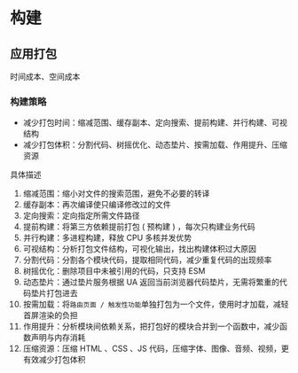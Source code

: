 # 构建

## 应用打包

时间成本、空间成本

### 构建策略

- 减少打包时间：缩减范围、缓存副本、定向搜索、提前构建、并行构建、可视结构
- 减少打包体积：分割代码、树摇优化、动态垫片、按需加载、作用提升、压缩资源

具体描述

1. 缩减范围：缩小对文件的搜索范围，避免不必要的转译
1. 缓存副本：再次编译使只编译修改过的文件
1. 定向搜索：定向指定所需文件路径
1. 提前构建：将第三方依赖提前打包 ( 预构建 ) ，每次只构建业务代码
1. 并行构建：多进程构建，释放 CPU 多核并发优势
1. 可视结构：分析打包文件结构，可视化输出，找出构建体积过大原因
1. 分割代码：分割各个模块代码，提取相同代码，减少重复代码的出现频率
1. 树摇优化：删除项目中未被引用的代码，只支持 ESM
1. 动态垫片：通过垫片服务根据 UA 返回当前浏览器代码垫片，无需将繁重的代码垫片打包进去
1. 按需加载：将`路由页面 / 触发性功能`单独打包为一个文件，使用时才加载，减轻首屏渲染的负担
1. 作用提升：分析模块间依赖关系，把打包好的模块合并到一个函数中，减少函数声明与内存消耗
1. 压缩资源：压缩 HTML 、CSS 、JS 代码，压缩字体、图像、音频、视频，更有效减少打包体积
